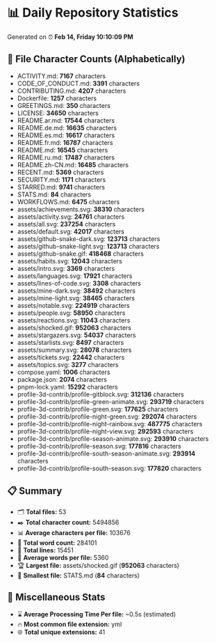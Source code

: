 # 📊 Daily Repository Statistics
Generated on ⏰ **Feb 14, Friday 10:10:09 PM**

## 📂 File Character Counts (Alphabetically)
- ACTIVITY.md: **7167** characters
- CODE_OF_CONDUCT.md: **3391** characters
- CONTRIBUTING.md: **4207** characters
- Dockerfile: **1257** characters
- GREETINGS.md: **350** characters
- LICENSE: **34650** characters
- README.ar.md: **17544** characters
- README.de.md: **16635** characters
- README.es.md: **16617** characters
- README.fr.md: **16787** characters
- README.md: **16545** characters
- README.ru.md: **17487** characters
- README.zh-CN.md: **16485** characters
- RECENT.md: **5369** characters
- SECURITY.md: **1171** characters
- STARRED.md: **9741** characters
- STATS.md: **84** characters
- WORKFLOWS.md: **6475** characters
- assets/achievements.svg: **38310** characters
- assets/activity.svg: **24761** characters
- assets/all.svg: **237254** characters
- assets/default.svg: **42017** characters
- assets/github-snake-dark.svg: **123713** characters
- assets/github-snake-light.svg: **123713** characters
- assets/github-snake.gif: **418468** characters
- assets/habits.svg: **12043** characters
- assets/intro.svg: **3369** characters
- assets/languages.svg: **17921** characters
- assets/lines-of-code.svg: **3308** characters
- assets/mine-dark.svg: **38492** characters
- assets/mine-light.svg: **38465** characters
- assets/notable.svg: **224919** characters
- assets/people.svg: **58950** characters
- assets/reactions.svg: **11043** characters
- assets/shocked.gif: **952063** characters
- assets/stargazers.svg: **54037** characters
- assets/starlists.svg: **8497** characters
- assets/summary.svg: **28078** characters
- assets/tickets.svg: **22442** characters
- assets/topics.svg: **3277** characters
- compose.yaml: **1006** characters
- package.json: **2074** characters
- pnpm-lock.yaml: **15292** characters
- profile-3d-contrib/profile-gitblock.svg: **312136** characters
- profile-3d-contrib/profile-green-animate.svg: **293719** characters
- profile-3d-contrib/profile-green.svg: **177625** characters
- profile-3d-contrib/profile-night-green.svg: **292074** characters
- profile-3d-contrib/profile-night-rainbow.svg: **487775** characters
- profile-3d-contrib/profile-night-view.svg: **292593** characters
- profile-3d-contrib/profile-season-animate.svg: **293910** characters
- profile-3d-contrib/profile-season.svg: **177816** characters
- profile-3d-contrib/profile-south-season-animate.svg: **293914** characters
- profile-3d-contrib/profile-south-season.svg: **177820** characters

## 📋 Summary
- 🗂️ **Total files:** 53
- ✒️ **Total character count:** 5494856
- 📊 **Average characters per file:** 103676
- 📝 **Total word count:** 284101
- 🧾 **Total lines:** 15451
- 📐 **Average words per file:** 5360
- 🏆 **Largest file:** assets/shocked.gif (**952063** characters)
- 🥉 **Smallest file:** STATS.md (**84** characters)

## 🌟 Miscellaneous Stats
- ⌛ **Average Processing Time Per file:** ~0.5s (estimated)
- 🔥 **Most common file extension:** yml
- 🌐 **Total unique extensions:** 41
